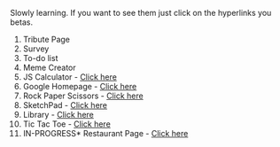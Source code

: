 Slowly learning. If you want to see them just click on the hyperlinks you betas.

1. Tribute Page 
2. Survey 
3. To-do list
4. Meme Creator
5. JS Calculator - [Click here](https://carloscapili.github.io/Web-Projects/Calculator)
6. Google Homepage - [Click here](https://carloscapili.github.io/Web-Projects/Google_Homepage)
7. Rock Paper Scissors - [Click here](https://carloscapili.github.io/Web-Projects/Rock-Paper-Scissors)
8. SketchPad - [Click here](https://carloscapili.github.io/Web-Projects/SketchPad)
9. Library - [Click here](https://carloscapili.github.io/Web-Projects/LibraryApp)
10. Tic Tac Toe - [Click here](https://carloscapili.github.io/Web-Projects/TicTacToe)
11. IN-PROGRESS* Restaurant Page - [Click here](https://carloscapili.github.io/Web-Projects/RestaurantPage)
